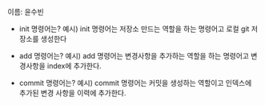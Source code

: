 이름: 윤수빈
- init 명령어는?
예시) init 명령어는 저장소 만드는 역할을 하는 명령어고 로컬 git 저장소를 생성한다

- add 명령어는?
예시) add 명령어는 변경사항을 추가하는 역할을 하는 명령어고 변경사항을 index에 추가한다.

- commit 명령어는?
예시) commit 명령어는 커밋을 생성하는 역할이고 인덱스에 추가된 변경 사항을 이력에 추가한다.
